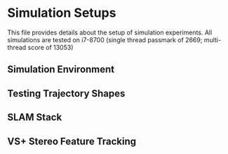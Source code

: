# Simulation Setups
This file provides details about the setup of simulation experiments. All simulations are tested on i7-8700 (single thread passmark of 2669; multi-thread score of 13053)

## Simulation Environment

## Testing Trajectory Shapes

## SLAM Stack

## VS+ Stereo Feature Tracking